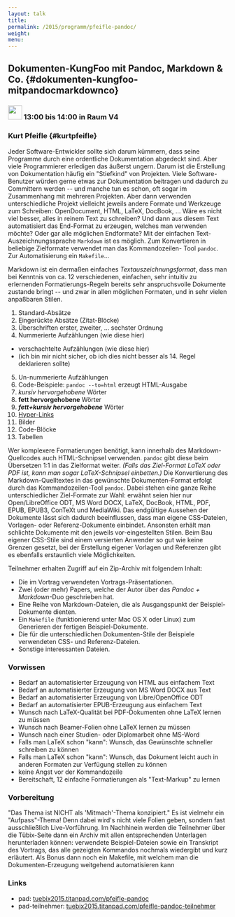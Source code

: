 ```yaml
---
layout: talk
title:
permalink: /2015/programm/pfeifle-pandoc/
weight: 
menu:
---
```

## Dokumenten-KungFoo mit Pandoc, Markdown & Co. {#dokumenten-kungfoo-mitpandocmarkdownco}

### <img height = "32" src="../../../images/talk.svg"> 13:00 bis 14:00 in Raum V4

### Kurt Pfeifle {#kurtpfeifle}

Jeder Software-Entwickler sollte sich darum kümmern, dass seine
Programme durch eine ordentliche Dokumentation abgedeckt sind. Aber viele
Programmierer erledigen das äußerst ungern. Darum ist die Erstellung von
Dokumentation häufig ein "Stiefkind" von Projekten.
Viele Software-Benutzer würden gerne etwas zur Dokumentation beitragen
und dadurch zu Committern werden -- und manche tun es schon, oft sogar im
Zusammenhang mit mehreren Projekten. Aber dann verwenden unterschiedliche
Projekt vielleicht jeweils andere Formate und Werkzeuge zum Schreiben:
OpenDocument, HTML, LaTeX, DocBook, ...
Wäre es nicht viel besser, alles in reinem Text zu schreiben? Und dann aus
diesem Text automatisiert das End-Format zu erzeugen, welches man verwenden
möchte? Oder gar alle möglichen Endformate?
Mit der einfachen Text-Auszeichnungssprache `Markdown` ist es möglich.
Zum Konvertieren in beliebige Zielformate verwendet man das Kommandozeilen-
Tool `pandoc`. Zur Automatisierung ein `Makefile`...

Markdown ist ein dermaßen einfaches *Textauszeichnungsformat*, dass man bei
Kenntnis von ca. 12 verschiedenen, einfachen, sehr intuitiv zu erlernenden
Formatierungs-Regeln bereits sehr anspruchsvolle Dokumente zustande bringt
-- und zwar in allen möglichen Formaten, und in sehr vielen anpaßbaren Stilen.

1. Standard-Absätze
2. Eingerückte Absätze (Zitat-Blöcke)
3. Überschriften erster, zweiter, ... sechster Ordnung
4. Nummerierte Aufzählungen (wie diese hier)
  * verschachtelte Aufzählungen (wie diese hier)
  * (ich bin mir nicht sicher, ob ich dies nicht besser als 14. Regel deklarieren sollte)
5. Un-nummerierte Aufzählungen
6. Code-Beispiele: `pandoc --to=html` erzeugt HTML-Ausgabe
7. *kursiv hervorgehobene* Wörter
8. **fett hervorgehobene** Wörter
9. ***fett+kursiv hervorgehobene*** Wörter
10. <a href="http://en.wikipedia.org/wiki/Hyperlink" target="_blank">Hyper-Links</a>
11. Bilder
12. Code-Blöcke
13. Tabellen

Wer komplexere Formatierungen benötigt, kann innerhalb des Markdown-
Quellcodes auch HTML-Schnipsel verwenden. `pandoc` gibt diese beim Übersetzen
1:1 in das Zielformat weiter. *(Falls das Ziel-Format LaTeX oder PDF ist,
kann man sogar LaTeX-Schnipsel einbetten.)*
Die Konvertierung des Markdown-Quelltextes in das gewünschte Dokumenten-Format
erfolgt durch das Kommandozeilen-Tool `pandoc`. Dabei stehen eine ganze Reihe
unterschiedlicher Ziel-Formate zur Wahl: erwähnt seien hier nur Open/LibreOffice
ODT, MS Word DOCX, LaTeX, DocBook, HTML, PDF, EPUB, EPUB3, ConTeXt und MediaWiki.
Das endgültige Aussehen der Dokumente lässt sich dadurch beeinflussen, dass
man eigene CSS-Dateien, Vorlagen- oder Referenz-Dokumente einbindet. Ansonsten
erhält man schlichte Dokumente mit den jeweils vor-eingestellten Stilen. Beim
Bau eigener CSS-Stile sind einem versierten Anwender so gut wie keine Grenzen
gesetzt, bei der Erstellung eigener Vorlagen und Referenzen gibt es ebenfalls
erstaunlich viele Möglichkeiten.

Teilnehmer erhalten Zugriff auf ein Zip-Archiv mit folgendem Inhalt:

* Die im Vortrag verwendeten Vortrags-Präsentationen.
* Zwei (oder mehr) Papers, welche der Autor über das *Pandoc + Markdown*-Duo geschrieben hat.
* Eine Reihe von Markdown-Dateien, die als Ausgangspunkt der Beispiel- Dokumente dienten.
* Ein `Makefile` (funktionierend unter Mac OS X oder Linux) zum Generieren der fertigen Beispiel-Dokumente.
* Die für die unterschiedlichen Dokumenten-Stile der Beispiele verwendeten CSS- und Referenz-Dateien.
* Sonstige interessanten Dateien.

### Vorwissen

* Bedarf an automatisierter Erzeugung von HTML aus einfachem Text
* Bedarf an automatisierter Erzeugung von MS Word DOCX aus Text
* Bedarf an automatisierter Erzeugung von Libre/OpenOffice ODT
* Bedarf an automatisierter EPUB-Erzeugung aus einfachem Text
* Wunsch nach LaTeX-Qualität bei PDF-Dokumenten ohne LaTeX lernen zu müssen
* Wunsch nach Beamer-Folien ohne LaTeX lernen zu müssen
* Wunsch nach einer Studien- oder Diplomarbeit ohne MS-Word
* Falls man LaTeX schon "kann": Wunsch, das Gewünschte schneller schreiben zu können
* Falls man LaTeX schon "kann": Wunsch, das Dokument leicht auch in anderen Formaten zur Verfügung stellen zu können
* keine Angst vor der Kommandozeile
* Bereitschaft, 12 einfache Formatierungen als "Text-Markup" zu lernen

### Vorbereitung


"Das Thema ist NICHT als 'Mitmach'-Thema konzipiert."
Es ist vielmehr ein "Aufpass"-Thema!
Denn dabei wird's nicht viele Folien geben, sondern fast ausschließlich
Live-Vorführung.
Im Nachhinein werden die Teilnehmer über die Tübix-Seite dann ein Archiv
mit allen entsprechenden Unterlagen herunterladen können: verwendete
Beispiel-Dateien sowie ein Transkript des Vortrags, das alle gezeigten
Kommandos nochmals wiedergibt und kurz erläutert.
Als Bonus dann noch ein Makefile, mit welchem man die Dokumenten-Erzeugung
weitgehend automatisieren kann

### Links

- pad: <a href="https://tuebix2015.titanpad.com/pfeifle-pandoc" target="_blank">tuebix2015.titanpad.com/pfeifle-pandoc</a>
- pad-teilnehmer: <a href="https://tuebix2015.titanpad.com/pfeifle-pandoc-teilnehmer" target="_blank">tuebix2015.titanpad.com/pfeifle-pandoc-teilnehmer</a>
